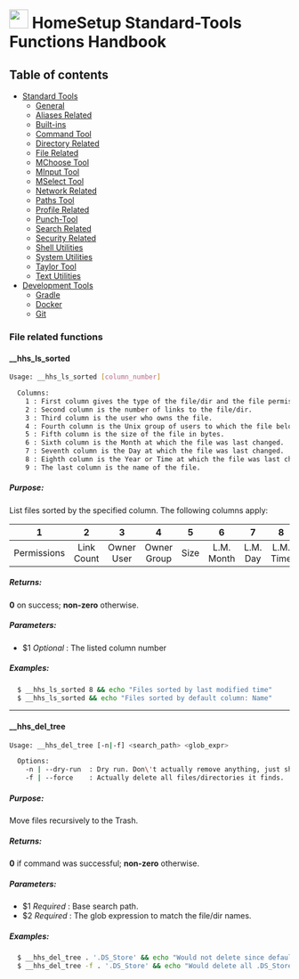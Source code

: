 # <img src="https://iili.io/HvtxC1S.png"  width="34" height="34"> HomeSetup Standard-Tools Functions Handbook

## Table of contents

<!-- toc -->
- [Standard Tools](../../functions.md#standard-tools)
  * [General](general.md#general-functions)
  * [Aliases Related](aliases-related.md#aliases-related-functions)
  * [Built-ins](built-ins.md#built-ins-functions)
  * [Command Tool](command-tool.md#command-tool)
  * [Directory Related](directory-related.md#directory-related-functions)
  * [File Related](file-related.md#file-related-functions)
  * [MChoose Tool](clitt.md#mchoose-tool)
  * [MInput Tool](clitt.md#minput-tool)
  * [MSelect Tool](clitt.md#mselect-tool)
  * [Network Related](network-related.md#network-related-functions)
  * [Paths Tool](paths-tool.md#paths-tool)
  * [Profile Related](profile-related.md#profile-related-functions)
  * [Punch-Tool](punch-tool.md#punch-tool)
  * [Search Related](search-related.md#search-related-functions)
  * [Security Related](security-related.md#security-related-functions)
  * [Shell Utilities](shell-utilities.md#shell-utilities)
  * [System Utilities](system-utilities.md#system-utilities)
  * [Taylor Tool](taylor-tool.md#taylor-tool)
  * [Text Utilities](text-utilities.md#text-utilities)
- [Development Tools](../../functions.md#development-tools)
  * [Gradle](../dev-tools/gradle-tools.md#gradle-functions)
  * [Docker](../dev-tools/docker-tools.md#docker-functions)
  * [Git](../dev-tools/git-tools.md#git-functions)
<!-- tocstop -->


### File related functions

#### __hhs_ls_sorted

```bash
Usage: __hhs_ls_sorted [column_number]

  Columns:
    1 : First column gives the type of the file/dir and the file permissions.
    2 : Second column is the number of links to the file/dir.
    3 : Third column is the user who owns the file.
    4 : Fourth column is the Unix group of users to which the file belongs.
    5 : Fifth column is the size of the file in bytes.
    6 : Sixth column is the Month at which the file was last changed.
    7 : Seventh column is the Day at which the file was last changed.
    8 : Eighth column is the Year or Time at which the file was last changed.
    9 : The last column is the name of the file.
```

##### **Purpose**:

List files sorted by the specified column. The following columns apply:

|      1      |      2      |     3      |      4      |   5   |     6      |    7     |     8     |  9   |
|:-----------:|:-----------:|:----------:|:-----------:|:-----:|:----------:|:--------:|:---------:|:----:|
| Permissions | Link Count  | Owner User | Owner Group | Size  | L.M. Month | L.M. Day | L.M. Time | Name |

##### **Returns**:

**0** on success; **non-zero** otherwise.

##### **Parameters**: 

  - $1 _Optional_ : The listed column number

##### **Examples:**

```bash
  $ __hhs_ls_sorted 8 && echo "Files sorted by last modified time"
  $ __hhs_ls_sorted && echo "Files sorted by default column: Name"
```


------
#### __hhs_del_tree

```bash
Usage: __hhs_del_tree [-n|-f] <search_path> <glob_expr>

  Options:
    -n | --dry-run  : Dry run. Don\'t actually remove anything, just show what would be done.
    -f | --force    : Actually delete all files/directories it finds.
```

##### **Purpose**:

Move files recursively to the Trash.

##### **Returns**:

**0** if command was successful; **non-zero** otherwise.

##### **Parameters**: 

  - $1 _Required_ : Base search path.
  - $2 _Required_ : The glob expression to match the file/dir names.


##### **Examples:**

```bash
  $ __hhs_del_tree . '.DS_Store' && echo "Would not delete since default is dry run"
  $ __hhs_del_tree -f . '.DS_Store' && echo "Would delete all .DS_Store it finds"
```
